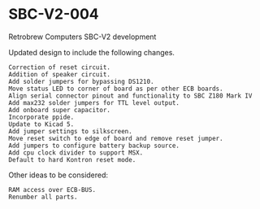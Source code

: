 # SBC-V2-004
 Retrobrew Computers SBC-V2 development

 Updated design to include the following changes.

    Correction of reset circuit.
    Addition of speaker circuit.
    Add solder jumpers for bypassing DS1210.
    Move status LED to corner of board as per other ECB boards.
    Align serial connector pinout and functionality to SBC Z180 Mark IV
    Add max232 solder jumpers for TTL level output.
    Add onboard super capacitor.
    Incorporate ppide.
    Update to Kicad 5.
    Add jumper settings to silkscreen.
    Move reset switch to edge of board and remove reset jumper.
    Add jumpers to configure battery backup source.
    Add cpu clock divider to support MSX.
    Default to hard Kontron reset mode.

Other ideas to be considered:

    RAM access over ECB-BUS.
    Renumber all parts.
